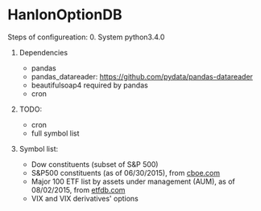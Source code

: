 # HanlonOptionDB
Steps of configureation:
0. System
    python3.4.0


1. Dependencies
    * pandas
    * pandas_datareader: https://github.com/pydata/pandas-datareader
    * beautifulsoap4     required by pandas
    * cron

2. TODO:
    * cron
    * full symbol list

3. Symbol list:
    * Dow constituents (subset of S&P 500)
    * S&P500 constituents (as of 06/30/2015), from [cboe.com](http://www.cboe.com/products/snp500.aspx)
    * Major 100 ETF list by assets under management (AUM), as of 08/02/2015, from [etfdb.com](http://etfdb.com/compare/market-cap/)
    * VIX and VIX derivatives' options
    
